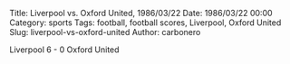 Title: Liverpool vs. Oxford United, 1986/03/22
Date: 1986/03/22 00:00
Category: sports
Tags: football, football scores, Liverpool, Oxford United
Slug: liverpool-vs-oxford-united
Author: carbonero


Liverpool 6 - 0 Oxford United
